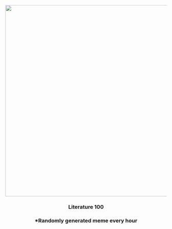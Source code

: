 <p align="center">
        <img src="https://i.redd.it/vvk339b0gpy91.jpg" width="600" height="600">
        </p>
        <h3 align="center">Literature 100</h3>
        <h3 align="center">*Randomly generated meme every hour</h3>
    